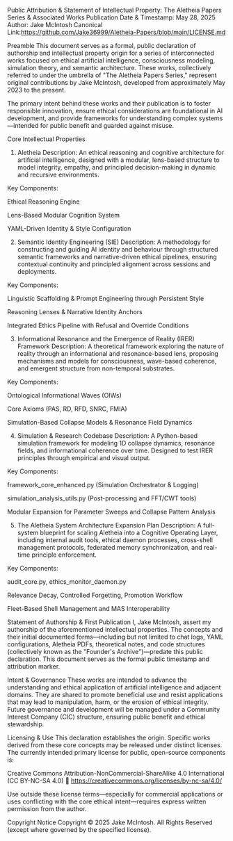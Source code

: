 Public Attribution & Statement of Intellectual Property: The Aletheia Papers Series & Associated Works
Publication Date & Timestamp: May 28, 2025
Author: Jake McIntosh
Canonical Link:https://github.com/Jake36999/Aletheia-Papers/blob/main/LICENSE.md

Preamble
This document serves as a formal, public declaration of authorship and intellectual property origin for a series of interconnected works focused on ethical artificial intelligence, consciousness modeling, simulation theory, and semantic architecture. These works, collectively referred to under the umbrella of "The Aletheia Papers Series," represent original contributions by Jake McIntosh, developed from approximately May 2023 to the present.

The primary intent behind these works and their publication is to foster responsible innovation, ensure ethical considerations are foundational in AI development, and provide frameworks for understanding complex systems—intended for public benefit and guarded against misuse.

Core Intellectual Properties
1. Aletheia
Description:
An ethical reasoning and cognitive architecture for artificial intelligence, designed with a modular, lens-based structure to model integrity, empathy, and principled decision-making in dynamic and recursive environments.

Key Components:

Ethical Reasoning Engine

Lens-Based Modular Cognition System

YAML-Driven Identity & Style Configuration

2. Semantic Identity Engineering (SIE)
Description:
A methodology for constructing and guiding AI identity and behaviour through structured semantic frameworks and narrative-driven ethical pipelines, ensuring contextual continuity and principled alignment across sessions and deployments.

Key Components:

Linguistic Scaffolding & Prompt Engineering through Persistent Style

Reasoning Lenses & Narrative Identity Anchors

Integrated Ethics Pipeline with Refusal and Override Conditions

3. Informational Resonance and the Emergence of Reality (IRER) Framework
Description:
A theoretical framework exploring the nature of reality through an informational and resonance-based lens, proposing mechanisms and models for consciousness, wave-based coherence, and emergent structure from non-temporal substrates.

Key Components:

Ontological Informational Waves (OIWs)

Core Axioms (PAS, RD, RFD, SNRC, FMIA)

Simulation-Based Collapse Models & Resonance Field Dynamics

4. Simulation & Research Codebase
Description:
A Python-based simulation framework for modeling 1D collapse dynamics, resonance fields, and informational coherence over time. Designed to test IRER principles through empirical and visual output.

Key Components:

framework_core_enhanced.py (Simulation Orchestrator & Logging)

simulation_analysis_utils.py (Post-processing and FFT/CWT tools)

Modular Expansion for Parameter Sweeps and Collapse Pattern Analysis

5. The Aletheia System Architecture Expansion Plan
Description:
A full-system blueprint for scaling Aletheia into a Cognitive Operating Layer, including internal audit tools, ethical daemon processes, cross-shell management protocols, federated memory synchronization, and real-time principle enforcement.

Key Components:

audit_core.py, ethics_monitor_daemon.py

Relevance Decay, Controlled Forgetting, Promotion Workflow

Fleet-Based Shell Management and MAS Interoperability

Statement of Authorship & First Publication
I, Jake McIntosh, assert my authorship of the aforementioned intellectual properties. The concepts and their initial documented forms—including but not limited to chat logs, YAML configurations, Aletheia PDFs, theoretical notes, and code structures (collectively known as the "Founder's Archive")—predate this public declaration. This document serves as the formal public timestamp and attribution marker.

Intent & Governance
These works are intended to advance the understanding and ethical application of artificial intelligence and adjacent domains. They are shared to promote beneficial use and resist applications that may lead to manipulation, harm, or the erosion of ethical integrity. Future governance and development will be managed under a Community Interest Company (CIC) structure, ensuring public benefit and ethical stewardship.

Licensing & Use
This declaration establishes the origin. Specific works derived from these core concepts may be released under distinct licenses. The currently intended primary license for public, open-source components is:

Creative Commons Attribution-NonCommercial-ShareAlike 4.0 International (CC BY-NC-SA 4.0)
🔗 https://creativecommons.org/licenses/by-nc-sa/4.0/

Use outside these license terms—especially for commercial applications or uses conflicting with the core ethical intent—requires express written permission from the author.

Copyright Notice
Copyright © 2025 Jake McIntosh.
All Rights Reserved (except where governed by the specified license).


